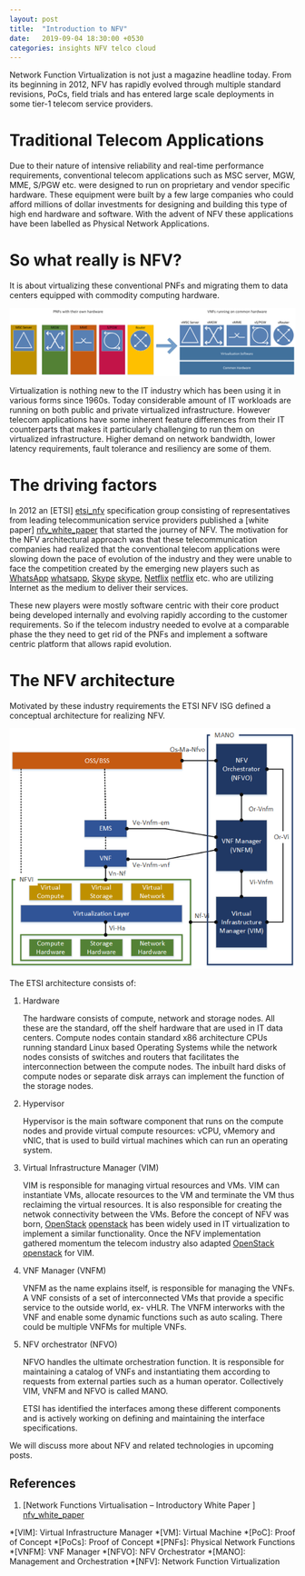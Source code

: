 ```yaml
---
layout: post
title:  "Introduction to NFV"
date:   2019-09-04 18:30:00 +0530
categories: insights NFV telco cloud
---
```


Network Function Virtualization is not just a magazine headline today. From its beginning in 2012, NFV has rapidly evolved through multiple standard revisions, PoCs, field trials and has entered large scale deployments in some tier-1 telecom service providers.

# Traditional Telecom Applications
Due to their nature of intensive reliability and real-time performance requirements, conventional telecom applications such as MSC server, MGW, MME, S/PGW etc. were designed to run on proprietary and vendor specific hardware. These equipment were built by a few large companies who could afford millions of dollar investments for designing and building this type of high end hardware and software. With the advent of NFV these applications have been labelled as Physical Network Applications.

# So what really is NFV?
 It is about virtualizing these conventional PNFs and migrating them to data centers equipped with commodity computing hardware. 

![Virtualizing PNFs](/assets/images/virtualizing_pnfs.png)

Virtualization is nothing new to the IT industry which has been using it in various forms since 1960s. Today considerable amount of IT workloads are running on both public and private virtualized infrastructure. However telecom applications have some inherent feature differences from their IT counterparts that makes it particularly challenging to run them on virtualized infrastructure. Higher demand on network bandwidth, lower latency requirements, fault tolerance and resiliency are some of them.

# The driving factors
In 2012 an [ETSI] [etsi_nfv] specification group consisting of representatives from leading telecommunication service providers published a [white paper] [nfv_white_paper] that started the journey of NFV. The motivation for the NFV architectural approach was that these telecommunication companies had realized that the conventional telecom applications were slowing down the pace of evolution of the industry and they were unable to face the competition created by the emerging new players such as [WhatsApp] [whatsapp], [Skype] [skype], [Netflix] [netflix] etc. who are utilizing Internet as the medium to deliver their services. 

These new players were mostly software centric with their core product being developed internally and evolving rapidly according to the customer requirements. So if the telecom industry needed to evolve at a comparable phase the they need to get rid of the PNFs and implement a software centric platform that allows rapid evolution.

# The NFV architecture

Motivated by these industry requirements the ETSI NFV ISG defined a conceptual architecture for realizing NFV.

![NFV Architecture](/assets/images/nfv_architecture.png)

The ETSI architecture consists of:

1. Hardware

   The hardware consists of compute, network and storage nodes. All these are the standard, off the shelf hardware that are used in IT data centers. Compute nodes contain standard x86 architecture CPUs running standard Linux based Operating Systems while the network nodes consists of switches and routers that facilitates the interconnection between the compute nodes. The inbuilt hard disks of compute nodes or separate disk arrays can implement the function of the storage nodes.

2. Hypervisor

   Hypervisor is the main software component that runs on the compute nodes and provide virtual compute resources: vCPU, vMemory and vNIC,  that is used to build virtual machines which can run an operating system.

3. Virtual Infrastructure Manager (VIM)

    VIM is responsible for managing virtual resources and VMs. VIM can instantiate VMs, allocate resources to the VM and terminate the VM thus reclaiming the virtual resources. It is also responsible for creating the netwok connectivity between the VMs. Before the concept of NFV was born, [OpenStack] [openstack] has been widely used in IT virtualization to implement a similar functionality. Once the NFV implementation gathered momentum the telecom industry also adapted [OpenStack] [openstack] for VIM.
	
4. VNF Manager (VNFM)

   VNFM as the name explains itself, is responsible for managing the VNFs. A VNF consists of a set of interconnected VMs that provide a specific service to the outside world, ex- vHLR. The VNFM interworks with the VNF and enable some dynamic functions such as auto scaling. There could be multiple VNFMs for multiple VNFs.
	
5. NFV orchestrator (NFVO)

   NFVO handles the ultimate orchestration function. It is responsible for maintaining a catalog of VNFs and instantiating them according to requests from external parties such as a human operator. Collectively VIM, VNFM and NFVO is called MANO. 

   ETSI has identified the interfaces among these different components and is actively working on defining and maintaining the interface specifications.

We will discuss more about NFV and related technologies in upcoming posts.

## References

1. [Network Functions Virtualisation – Introductory White Paper ] [nfv_white_paper]

[nfv_white_paper]: https://portal.etsi.org/NFV/NFV_White_Paper.pdf
[etsi_nfv]: https://www.etsi.org/technologies/nfv
[whatsapp]: https://www.whatsapp.com
[skype]: https://www.skype.com/en
[netflix]: https://www.netflix.com/
[openstack]: https://www.openstack.org

*[VIM]: Virtual Infrastructure Manager
*[VM]: Virtual Machine
*[PoC]: Proof of Concept
*[PoCs]: Proof of Concept
*[PNFs]: Physical Network Functions
*[VNFM]: VNF Manager
*[NFVO]: NFV Orchestrator
*[MANO]: Management and Orchestration
*[NFV]: Network Function Virtualization
